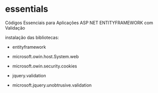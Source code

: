 # essentials
Códigos Essenciais para Aplicações ASP NET ENTITYFRAMEWORK com Validação

instalação das bibliotecas:
- entityframework
- microsoft.owin.host.System.web
- microsoft.owin.security.cookies



 - jquery.validation
- microsoft.jquery.unobtrusive.validation
